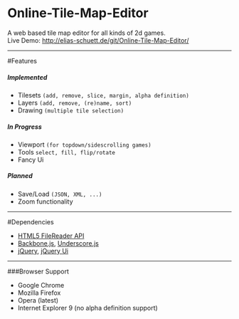 Online-Tile-Map-Editor
======================

A web based tile map editor for all kinds of 2d games.  
Live Demo: http://elias-schuett.de/git/Online-Tile-Map-Editor/

-----

#Features

##### Implemented
  
  * Tilesets `(add, remove, slice, margin, alpha definition)`
  * Layers `(add, remove, (re)name, sort)`
  * Drawing `(multiple tile selection)`

##### In Progress

  * Viewport `(for topdown/sidescrolling games)`
  * Tools `select, fill, flip/rotate`
  * Fancy Ui

##### Planned

  * Save/Load `(JSON, XML, ...)`
  * Zoom functionality

-----

#Dependencies

  * [HTML5 FileReader API](http://www.w3.org/TR/FileAPI/#dfn-filereader)
  * [Backbone.js](http://backbonejs.org/), [Underscore.js](http://underscorejs.org/)
  * [jQuery](http://jquery.com/), [jQuery Ui](http://jqueryui.com/)

-----

###Browser Support

  * Google Chrome
  * Mozilla Firefox
  * Opera (latest)
  * Internet Explorer 9 (no alpha definition support)